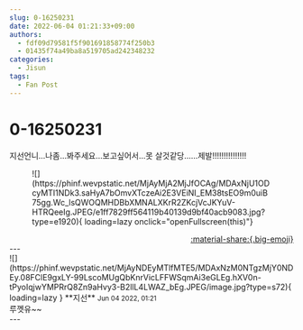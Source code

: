 ```yaml
---
slug: 0-16250231
date: 2022-06-04 01:21:33+09:00
authors:
  - fdf09d79581f5f901691858774f250b3
  - 01435f74a49ba8a519705ad242348232
categories:
  - Jisun
tags:
  - Fan Post
---
```


# 0-16250231

<div class="post-container" markdown="1">
<div class="content-container md-sidebar__scrollwrap" markdown="1">

지선언니...나좀...봐주세요...보고싶어서...못 살것같당......제발!!!!!!!!!!!!!!!
<figure markdown="1">
![](https://phinf.wevpstatic.net/MjAyMjA2MjJfOCAg/MDAxNjU1ODcyMTI1NDk3.saHyA7bOmvXTczeAi2E3VEiNI_EM38tsEO9m0uiB75gg.Wc_lsQWOQMHDBbXMNALXKrR2ZKcjVcJKYuV-HTRQeeIg.JPEG/e1ff7829ff564119b40139d9bf40acb9083.jpg?type=e1920){ loading=lazy onclick="openFullscreen(this)"}
</figure>


</div>
</div>

<div style="text-align: right;" markdown="1">
<a href="https://weverse.io/fromis9/fanpost/0-16250231" style="text-align: right;">:material-share:{.big-emoji}</a>
</div>
---

<div class="comments-container md-sidebar__scrollwrap" markdown="1">
<div class="comment" markdown="1">
<div class='id-container' markdown="1">
![](https://phinf.wevpstatic.net/MjAyNDEyMTlfMTE5/MDAxNzM0NTgzMjY0NDEy.08FClE9gxLY-99LscoMUgQbKnrVicLFFWSqmAi3eGLEg.hXV0n-tPyoIqjwYMPRrQ8Zn9aHvy3-B2llL4LWAZ_bEg.JPEG/image.jpg?type=s72){ loading=lazy }
**<span class="artist">지선</span>** <small>Jun 04 2022, 01:21</small><br>
</div>
<div class='comment-body' markdown="1">
루껫유~~
</div>
</div>
</div>
---
